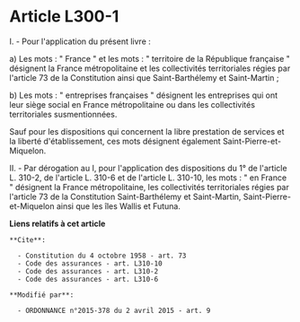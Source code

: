 # Article L300-1

I. - Pour l'application du présent livre : 

a) Les mots : " France " et les mots : " territoire de la République française " désignent la France métropolitaine et les
collectivités territoriales régies par l'article 73 de la Constitution ainsi que Saint-Barthélemy et Saint-Martin ; 

b) Les mots : " entreprises françaises " désignent les entreprises qui ont leur siège social en France métropolitaine ou dans
les collectivités territoriales susmentionnées. 

Sauf pour les dispositions qui concernent la libre prestation de services et la liberté d'établissement, ces mots désignent
également  Saint-Pierre-et-Miquelon. 

II. - Par dérogation au I, pour l'application des dispositions du 1° de l'article L. 310-2, de l'article L. 310-6 et de
l'article L. 310-10, les mots : " en France " désignent la France métropolitaine, les collectivités territoriales régies par
l'article 73 de la Constitution Saint-Barthélemy et Saint-Martin, Saint-Pierre-et-Miquelon ainsi que les îles Wallis et
Futuna.

**Liens relatifs à cet article**

	**Cite**:

	  - Constitution du 4 octobre 1958 - art. 73
	  - Code des assurances - art. L310-10
	  - Code des assurances - art. L310-2
	  - Code des assurances - art. L310-6

	**Modifié par**:

	  - ORDONNANCE n°2015-378 du 2 avril 2015 - art. 9
